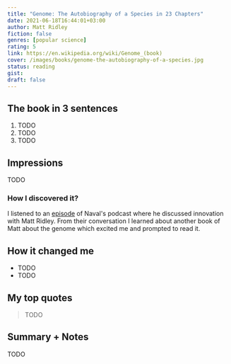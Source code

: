 ```yaml
---
title: "Genome: The Autobiography of a Species in 23 Chapters"
date: 2021-06-18T16:44:01+03:00
author: Matt Ridley
fiction: false
genres: [popular science]
rating: 5
link: https://en.wikipedia.org/wiki/Genome_(book)
cover: /images/books/genome-the-autobiography-of-a-species.jpg
status: reading
gist:
draft: false
---
```


## The book in 3 sentences

1. TODO
2. TODO
3. TODO

## Impressions

TODO

### How I discovered it?

I listened to an [episode](https://nav.al/matt-ridley) of Naval's podcast where
he discussed innovation with Matt Ridley. From their conversation I learned about
another book of Matt about the genome which excited me and prompted to read it.

## How it changed me

- TODO
- TODO

## My top quotes

> TODO

## Summary + Notes

TODO
